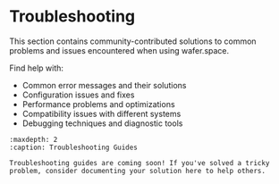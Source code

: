# Troubleshooting

This section contains community-contributed solutions to common problems and issues encountered when using wafer.space.

Find help with:
- Common error messages and their solutions
- Configuration issues and fixes
- Performance problems and optimizations
- Compatibility issues with different systems
- Debugging techniques and diagnostic tools

```{toctree}
:maxdepth: 2
:caption: Troubleshooting Guides

```

```{note}
Troubleshooting guides are coming soon! If you've solved a tricky problem, consider documenting your solution here to help others.
```
